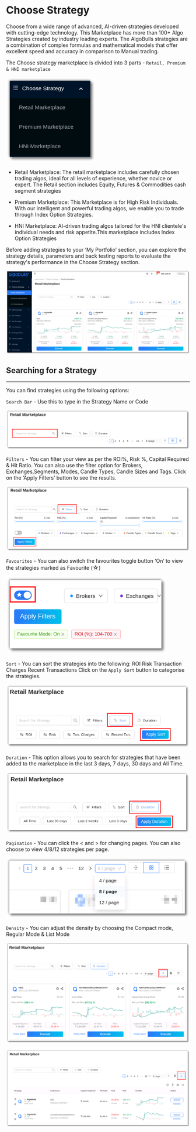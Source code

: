 # Choose Strategy

Choose from a wide range of advanced, AI-driven strategies developed with cutting-edge technology. This Marketplace has more than 100+ Algo Strategies created by industry leading experts. The AlgoBulls strategies are a combination of complex formulas and mathematical models that offer excellent speed and accuracy in comparison to Manual trading. 

The Choose strategy marketplace is divided into 3 parts - `Retail, Premium & HNI marketplace`

![ChooseStrategy](imgs/cs1.png)

* Retail Marketplace: 
The retail marketplace includes carefully chosen trading algos, ideal for all levels of experience, whether novice or expert. The Retail section includes Equity, Futures & Commodities cash segment strategies 

* Premium Marketplace: 
This Marketplace is for High Risk Individuals. With our intelligent and powerful trading algos, we enable you to trade through Index Option Strategies. 

* HNI Marketplace: 
AI-driven trading algos tailored for the HNI clientele's individual needs and risk appetite.This marketplace includes Index Option Strategies 

Before adding strategies to your ‘My Portfolio’ section, you can explore the strategy details, parameters and back testing reports to evaluate the strategy's performance in the Choose Strategy section.

![ChooseStrategy](imgs/cs2.png)

## Searching for a Strategy
---

You can find strategies using the following options: 

`Search Bar` - Use this to type in the Strategy Name or Code 

[ ![Marketplace](imgs/cs3.png "Click to Enlarge or Ctrl+Click to open in a new Tab") ](imgs/cs3.png)

`Filters` - You can filter your view as per the ROI%, Risk %, Capital Required & Hit Ratio. You can also use the filter option for Brokers, Exchanges,Segments, Modes, Candle Types, Candle Sizes and Tags. Click on the ‘Apply Filters’ button to see the results.

![ChooseStrategy](imgs/cs4.png)

`Favourites` - You can also switch the favourites toggle button ‘On’ to view the strategies marked as Favourite (<font size=3>☆</font>)

![ChooseStrategy](imgs/cs5.png)

`Sort` - You can sort the strategies into the following:
ROI 
Risk 
Transaction Charges 
Recent Transactions 
Click on the `Apply Sort` button to categorise the strategies. 

![ChooseStrategy](imgs/cs6.png)

`Duration` - This option allows you to search for strategies that have been added to the marketplace in the last 3 days, 7 days, 30 days and All Time. 

![ChooseStrategy](imgs/cs7.png)

`Pagination` - You can click the < and > for changing pages. You can also choose to view 4/8/12 strategies per page.

![ChooseStrategy](imgs/cs8.png)

`Density` - You can adjust the density by choosing the Compact mode, Regular Mode & List Mode 

![ChooseStrategy](imgs/cs9.png)

![ChooseStrategy](imgs/cs10.png)